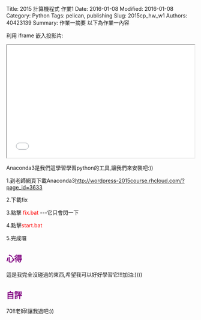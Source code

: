 Title: 2015 計算機程式 作業1
Date:  2016-01-08
Modified:  2016-01-08
Category: Python
Tags: pelican, publishing
Slug: 2015cp_hw_w1
Authors: 40423139
Summary: 作業一摘要
以下為作業一內容

利用 iframe 嵌入投影片:

<iframe src="w1.html" width="500" height="300"></iframe>

Anaconda3是我們這學習學習python的工具,讓我們來安裝吧:))
                                        
1.到老師網頁下載Anaconda3<font color=red>http://wordpress-2015course.rhcloud.com/?page_id=3633 </font>   

2.下載fix

3.點擊 <font color=red>fix.bat </font>  ---它只會閃一下

4.點擊<font color=red>start.bat</font>

5.完成囉
        
                                                                                
<font color=purple>心得</font>
---------------------------------------
這是我完全沒碰過的東西,希望我可以好好學習它!!!加油:))))
                                                                                
<font color=purple>自評</font>
----------------------------------------

70!!老師!讓我過吧:))



